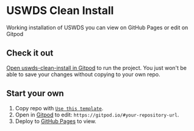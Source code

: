 # USWDS Clean Install
Working installation of USWDS you can view on GitHub Pages or edit on Gitpod


## Check it out

[Open uswds-clean-install in Gitpod](https://gitpod.io/#https://github.com/pglevy/uswds-clean-install) to run the project. You just won't be able to save your changes without copying to your own repo.

## Start your own

1. Copy repo with [`Use this template`](https://github.com/pglevy/uswds-clean-install/generate).
1. Open in [Gitpod](https://www.gitpod.io/) to edit: `https://gitpod.io/#your-repository-url`.
1. Deploy to [GitHub Pages](https://docs.github.com/en/pages/quickstart) to view.
